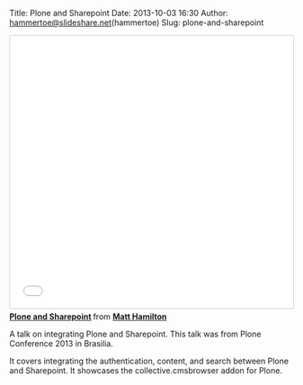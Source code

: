 Title: Plone and Sharepoint
Date: 2013-10-03 16:30
Author: hammertoe@slideshare.net(hammertoe)
Slug: plone-and-sharepoint

<iframe src="//www.slideshare.net/slideshow/embed_code/key/2m7piaMFvjVbGy" width="595" height="485" frameborder="0" marginwidth="0" marginheight="0" scrolling="no" style="border:1px solid #CCC; border-width:1px; margin-bottom:5px; max-width: 100%;" allowfullscreen> </iframe> <div style="margin-bottom:5px"> <strong> <a href="//www.slideshare.net/hammertoe/plone-and-sharepoint" title="Plone and Sharepoint" target="_blank">Plone and Sharepoint</a> </strong> from <strong><a href="//www.slideshare.net/hammertoe" target="_blank">Matt Hamilton</a></strong> </div>

A talk on integrating Plone and Sharepoint. This talk was from Plone
Conference 2013 in Brasilia.

It covers integrating the authentication, content, and search between
Plone and Sharepoint. It showcases the collective.cmsbrowser addon for
Plone.

